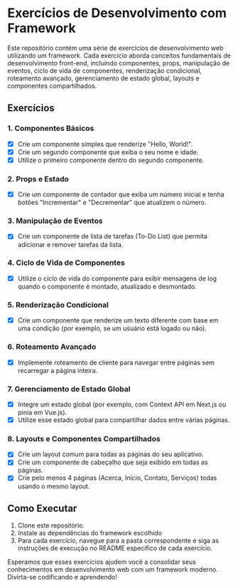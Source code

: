 # Exercícios de Desenvolvimento com Framework

Este repositório contém uma série de exercícios de desenvolvimento web utilizando um framework. Cada exercício aborda conceitos fundamentais de desenvolvimento front-end, incluindo componentes, props, manipulação de eventos, ciclo de vida de componentes, renderização condicional, roteamento avançado, gerenciamento de estado global, layouts e componentes compartilhados.

## Exercícios

### 1. Componentes Básicos
- [x] Crie um componente simples que renderize "Hello, World!".
- [x] Crie um segundo componente que exiba o seu nome e idade.
- [x] Utilize o primeiro componente dentro do segundo componente.

### 2. Props e Estado
- [x] Crie um componente de contador que exiba um número inicial e tenha botões "Incrementar" e "Decrementar" que atualizem o número.

### 3. Manipulação de Eventos
- [x] Crie um componente de lista de tarefas (To-Do List) que permita adicionar e remover tarefas da lista.

### 4. Ciclo de Vida de Componentes
- [x] Utilize o ciclo de vida do componente para exibir mensagens de log quando o componente é montado, atualizado e desmontado.

### 5. Renderização Condicional
- [x] Crie um componente que renderize um texto diferente com base em uma condição (por exemplo, se um usuário está logado ou não).

### 6. Roteamento Avançado
- [x] Implemente roteamento de cliente para navegar entre páginas sem recarregar a página inteira.

### 7. Gerenciamento de Estado Global
- [x] Integre um estado global (por exemplo, com Context API em Next.js ou pinia em Vue.js).
- [x] Utilize esse estado global para compartilhar dados entre várias páginas.

### 8. Layouts e Componentes Compartilhados
- [x] Crie um layout comum para todas as páginas do seu aplicativo.
- [x] Crie um componente de cabeçalho que seja exibido em todas as páginas.
- [x] Crie pelo menos 4 páginas (Acerca, Início, Contato, Serviços) todas usando o mesmo layout.

## Como Executar

1. Clone este repositório.
2. Instale as dependências do framework escolhido
3. Para cada exercício, navegue para a pasta correspondente e siga as instruções de execução no README específico de cada exercício.

Esperamos que esses exercícios ajudem você a consolidar seus conhecimentos em desenvolvimento web com um framework moderno. Divirta-se codificando e aprendendo!
